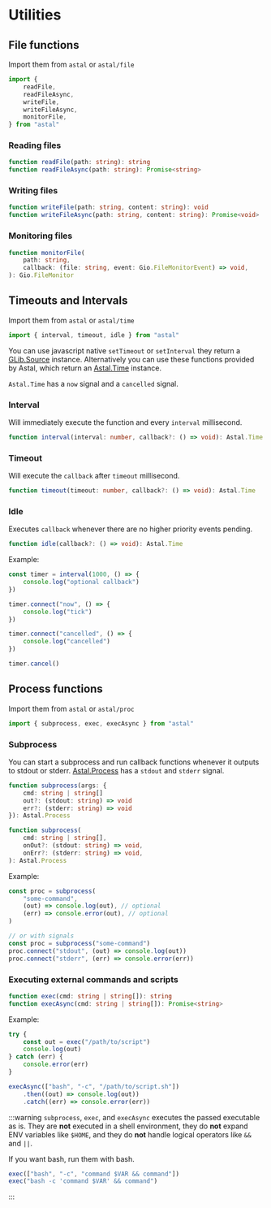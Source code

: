 # Utilities

## File functions

Import them from `astal` or `astal/file`

```ts
import {
    readFile,
    readFileAsync,
    writeFile,
    writeFileAsync,
    monitorFile,
} from "astal"
```

### Reading files

```ts
function readFile(path: string): string
function readFileAsync(path: string): Promise<string>
```

### Writing files

```ts
function writeFile(path: string, content: string): void
function writeFileAsync(path: string, content: string): Promise<void>
```

### Monitoring files

```ts
function monitorFile(
    path: string,
    callback: (file: string, event: Gio.FileMonitorEvent) => void,
): Gio.FileMonitor
```

## Timeouts and Intervals

Import them from `astal` or `astal/time`

```ts
import { interval, timeout, idle } from "astal"
```

You can use javascript native `setTimeout` or `setInterval`
they return a [GLib.Source](https://docs.gtk.org/glib/struct.Source.html) instance.
Alternatively you can use these functions provided by Astal,
which return an [Astal.Time](https://aylur.github.io/libastal/class.Time.html) instance.

`Astal.Time` has a `now` signal and a `cancelled` signal.

### Interval

Will immediately execute the function and every `interval` millisecond.

```ts
function interval(interval: number, callback?: () => void): Astal.Time
```

### Timeout

Will execute the `callback` after `timeout` millisecond.

```ts
function timeout(timeout: number, callback?: () => void): Astal.Time
```

### Idle

Executes `callback` whenever there are no higher priority events pending.

```ts
function idle(callback?: () => void): Astal.Time
```

Example:

```ts
const timer = interval(1000, () => {
    console.log("optional callback")
})

timer.connect("now", () => {
    console.log("tick")
})

timer.connect("cancelled", () => {
    console.log("cancelled")
})

timer.cancel()
```

## Process functions

Import them from `astal` or `astal/proc`

```ts
import { subprocess, exec, execAsync } from "astal"
```

### Subprocess

You can start a subprocess and run callback functions whenever it outputs to
stdout or stderr. [Astal.Process](https://aylur.github.io/libastal/class.Process.html) has a `stdout` and `stderr` signal.

```ts
function subprocess(args: {
    cmd: string | string[]
    out?: (stdout: string) => void
    err?: (stderr: string) => void
}): Astal.Process

function subprocess(
    cmd: string | string[],
    onOut?: (stdout: string) => void,
    onErr?: (stderr: string) => void,
): Astal.Process
```

Example:

```ts
const proc = subprocess(
    "some-command",
    (out) => console.log(out), // optional
    (err) => console.error(out), // optional
)

// or with signals
const proc = subprocess("some-command")
proc.connect("stdout", (out) => console.log(out))
proc.connect("stderr", (err) => console.error(err))
```

### Executing external commands and scripts

```ts
function exec(cmd: string | string[]): string
function execAsync(cmd: string | string[]): Promise<string>
```

Example:

```ts
try {
    const out = exec("/path/to/script")
    console.log(out)
} catch (err) {
    console.error(err)
}

execAsync(["bash", "-c", "/path/to/script.sh"])
    .then((out) => console.log(out))
    .catch((err) => console.error(err))
```

:::warning
`subprocess`, `exec`, and `execAsync` executes the passed executable as is.
They are **not** executed in a shell environment,
they do **not** expand ENV variables like `$HOME`,
and they do **not** handle logical operators like `&&` and `||`.

If you want bash, run them with bash.

```ts
exec(["bash", "-c", "command $VAR && command"])
exec("bash -c 'command $VAR' && command")
```

:::
